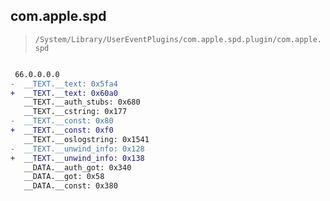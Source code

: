 ## com.apple.spd

> `/System/Library/UserEventPlugins/com.apple.spd.plugin/com.apple.spd`

```diff

 66.0.0.0.0
-  __TEXT.__text: 0x5fa4
+  __TEXT.__text: 0x60a0
   __TEXT.__auth_stubs: 0x680
   __TEXT.__cstring: 0x177
-  __TEXT.__const: 0x80
+  __TEXT.__const: 0xf0
   __TEXT.__oslogstring: 0x1541
-  __TEXT.__unwind_info: 0x128
+  __TEXT.__unwind_info: 0x138
   __DATA.__auth_got: 0x340
   __DATA.__got: 0x58
   __DATA.__const: 0x380

```
